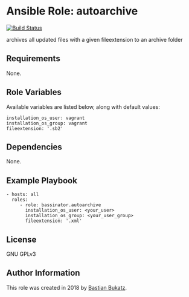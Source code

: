 # Ansible Role: autoarchive

[![Build Status](https://travis-ci.com/Bassinator/ansible-role-autoarchive.svg?branch=master)](https://travis-ci.com/Bassinator/ansible-role-autoarchive)

archives all updated files with a given fileextension to an archive folder

## Requirements

None.

## Role Variables

Available variables are listed below, along with default values:

    installation_os_user: vagrant
    installation_os_group: vagrant
    fileextension: '.sb2'

## Dependencies

None.


## Example Playbook


    - hosts: all
      roles:
         - role: bassinator.autoarchive
           installation_os_user: <your_user>
           installation_os_group: <your_user_group>
           fileextension: '.xml'

## License

GNU GPLv3

## Author Information
This role was created in 2018 by [Bastian Bukatz](https://bassinator.github.io).
